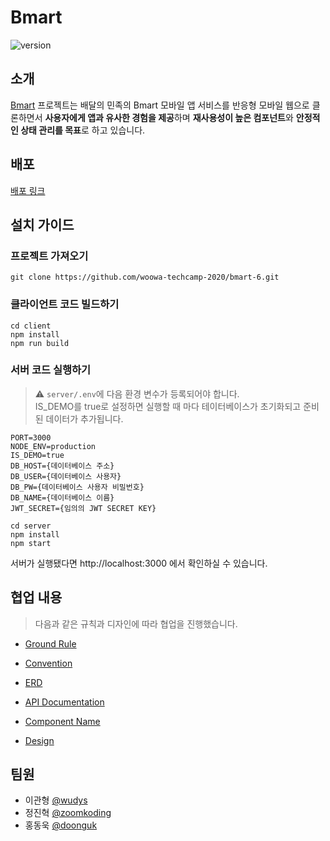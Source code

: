 # Bmart

![version](https://img.shields.io/github/v/release/woowa-techcamp-2020/bmart-6?include_prereleases&sort=semver&label=version)

## 소개
[Bmart](http://3.35.66.51) 프로젝트는 배달의 민족의 Bmart 모바일 앱 서비스를 반응형 모바일 웹으로 클론하면서 **사용자에게 앱과 유사한 경험을 제공**하며 **재사용성이 높은 컴포넌트**와 **안정적인 상태 관리를 목표**로 하고 있습니다.

## 배포
[배포 링크](http://3.35.66.51)

## 설치 가이드

### 프로젝트 가져오기
```
git clone https://github.com/woowa-techcamp-2020/bmart-6.git
```
### 클라이언트 코드 빌드하기
```
cd client
npm install
npm run build
```
### 서버 코드 실행하기

> ⚠️ `server/.env`에 다음 환경 변수가 등록되어야 합니다.  
> IS_DEMO를 true로 설정하면 실행할 때 마다 테이터베이스가 초기화되고 준비된 데이터가 추가됩니다.

```
PORT=3000
NODE_ENV=production
IS_DEMO=true
DB_HOST={데이터베이스 주소}
DB_USER={데이터베이스 사용자}
DB_PW={데이터베이스 사용자 비밀번호}
DB_NAME={데이터베이스 이름}
JWT_SECRET={임의의 JWT SECRET KEY}
```

```
cd server
npm install
npm start
```

서버가 실행됐다면 http://localhost:3000 에서 확인하실 수 있습니다.

## 협업 내용

> 다음과 같은 규칙과 디자인에 따라 협업을 진행했습니다.

- [Ground Rule](https://github.com/woowa-techcamp-2020/bmart-6/wiki/Ground-Rule)
- [Convention](https://github.com/woowa-techcamp-2020/bmart-6/wiki/Convetion)

- [ERD](https://github.com/woowa-techcamp-2020/bmart-6/wiki/ERD)
- [API Documentation](https://github.com/woowa-techcamp-2020/bmart-6/wiki/API-Documentation)
- [Component Name](https://github.com/woowa-techcamp-2020/bmart-6/wiki/Component-Name)
- [Design](https://www.figma.com/file/8PheL4eBFXz8IEEgtjZsR2/%EC%9A%B0%EC%95%84%ED%95%9C%ED%85%8C%ED%81%AC%EC%BA%A0%ED%94%843%EA%B8%B0-%ED%94%84%EB%A1%9C%EC%A0%9D%ED%8A%B8?node-id=171%3A78)


## 팀원

- 이관형 [@wudys](https://github.com/wudys)
- 정진혁 [@zoomkoding](https://github.com/zoomKoding)
- 홍동욱 [@doonguk](https://github.com/doonguk)
